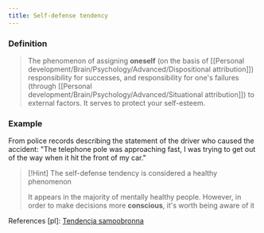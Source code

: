 ```yaml
---
title: Self-defense tendency
---
```


### Definition
>The phenomenon of assigning **oneself** (on the basis of [[Personal development/Brain/Psychology/Advanced/Dispositional attribution]]) responsibility for successes, and responsibility for one's failures (through [[Personal development/Brain/Psychology/Advanced/Situational attribution]]) to external factors. It serves to protect your self-esteem. 

### Example 
From police records describing the statement of the driver who caused the accident: "The telephone pole was approaching fast, I was trying to get out of the way when it hit the front of my car." 

>[!Hint] The self-defense tendency is considered a healthy phenomenon
>
> It appears in the majority of mentally healthy people. However, in order to make decisions more **conscious**, it's worth being aware of it

References [pl]: [Tendencja samoobronna](https://pl.wikipedia.org/wiki/Tendencja_samoobronna)